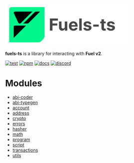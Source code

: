 <picture>
    <source media="(prefers-color-scheme: dark)" srcset="https://raw.githubusercontent.com/FuelLabs/fuels-ts/master/apps/docs/src/public/fuels-ts-logo-dark.png">
    <img alt="Fuels-ts SDK logo" width="400px" src="https://raw.githubusercontent.com/FuelLabs/fuels-ts/master/apps/docs/src/public/fuels-ts-logo-light.png">
</picture>

**fuels-ts** is a library for interacting with **Fuel v2**.

[![test](https://github.com/FuelLabs/fuels-ts/actions/workflows/test.yaml/badge.svg)](https://github.com/FuelLabs/fuels-ts/actions/workflows/test.yaml)
[![npm](https://img.shields.io/npm/v/fuels)](https://www.npmjs.com/package/fuels)
[![docs](https://img.shields.io/badge/docs-fuels.ts-brightgreen.svg?style=flat)](https://docs.fuel.network/docs/fuels-ts/)
[![discord](https://img.shields.io/badge/chat%20on-discord-orange?&logo=discord&logoColor=ffffff&color=7389D8&labelColor=6A7EC2)](https://discord.gg/xfpK4Pe)

# Modules

- [abi-coder](modules/_fuel_ts_abi_coder.html)
- [abi-typegen](modules/_fuel_ts_abi_typegen.html)
- [account](modules/_fuel_ts_account.html)
- [address](modules/_fuel_ts_address.html)
- [crypto](modules/_fuel_ts_crypto.html)
- [errors](modules/_fuel_ts_errors.html)
- [hasher](modules/_fuel_ts_hasher.html)
- [math](/odules/_fuel_ts_math.html)
- [program](modules/_fuel_ts_program.html)
- [script](modules/_fuel_ts_script.html)
- [transactions](modules/_fuel_ts_transactions.html)
- [utils](modules/_fuel_ts_utils.html)
